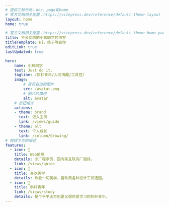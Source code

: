```yaml
---
# 提供三种布局，doc、page和home
# 官方文档相关配置：https://vitepress.dev/reference/default-theme-layout
layout: home
home: true

# 官方文档相关配置：https://vitepress.dev/reference/default-theme-home-page
title: 不会切肉的小辉同学的博客
titleTemplate: Hi，终于等到你
editLink: true
lastUpdated: true

hero:
    name: 小辉同学
    text: Just do it.
    tagline: /斜杠青年/人间清醒/工具控/
    image:
        # 首页右边的图片
        src: /avatar.png
        # 图片的描述
        alt: avatar
    # 按钮相关
    actions:
    - theme: brand
      text: 进入主页
      link: /views/guide
    - theme: alt
      text: 个人成长
      link: /column/Growing/
# 按钮下方的描述
features:
  - icon: 🤹
    title: Web前端
    details: 小厂程序员，国内某互联网厂搬砖。
    link: /views/guide
  - icon: 🎨
    title: 喜欢美学
    details: 热爱一切美学，喜欢用各种设计工具造图。
  - icon: 🧩
    title: 斜杆青年
    link: /views/study
    details: 是个平平无奇但是又很热爱学习的斜杆青年。
---
```

<!-- 自定义组件 -->
<script setup>
import MyComponent from './.vitepress/components/love.vue';
</script>

<MyComponent/>







